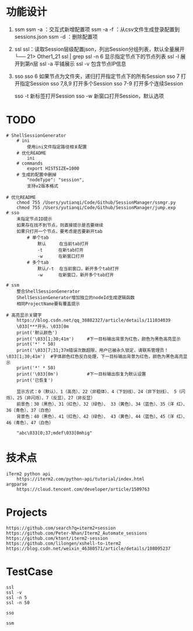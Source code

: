 # 功能设计
1. ssm 
   ssm -a <nodeName> <ip> <port> <username> <password>：交互式新增配置项
   ssm -a -f <filename> ：从csv文件生成登录配置到sessions.json
   ssm -d <nodeId>：删除配置项
   
2. ssl
   ssl：读取Session层级配置json，列出Session分组列表，默认全量展开
     └── 21> Other1_21
   ssl | grep
   ssl -n 6        显示指定节点下的节点列表
   ssl -l <n>      展开到第n层
   ssl -a          平铺展示
   ssl -v          包含节点IP信息

3. sso
   sso 6            如果节点为文件夹，递归打开指定节点下的所有Session
   sso 7            打开指定Session
   sso 7,8,9        打开多个Session
   sso 7-9          打开多个连续Session

   sso -t           新标签打开Session
   sso -w           新窗口打开Session，默认选项

# TODO
    # ShellSessionGenerator
        # ini
            使用ini文件指定路径相关配置
        # 优化README
            ini
        # commands
            export HISTSIZE=1000
        # 生成的配置中删掉
            "nodeType": "session",
            支持v2版本格式

    # 优化README
        chmod 755 /Users/yutianqi/Code/Github/SessionManager/ssmgr.py
        chmod 755 /Users/yutianqi/Code/Github/SessionManager/jump.exp
    # sso
        未指定节点ID提示
        如果存在找不到节点，则直接提示是否要继续
        如果只打开一个节点，要考虑是否要新开tab
            # 单个tab
                默认     在当前tab打开
                -t      在新tab打开
                -w      在新窗口打开
            # 多个tab
                默认/-t  在当前窗口，新开多个tab打开
                -w      在新窗口，新开多个tab打开

    # ssm
        整合ShellSessionGenerator
        ShellSessionGenerator增加独立的nodeId生成逻辑函数
        相同ProjectName要有覆盖提示

    # 高亮显示关键字
        https://blog.csdn.net/qq_38882327/article/details/111034039
        \033[***开头，\033[0m
        print('默认颜色')
        print('\033[1;30;41m')     #下一目标输出背景为红色，颜色为黑色高亮显示
        print('*' * 50)
        print('\033[7;31;37m错误次数超限，用户已被永久锁定，请联系管理员！\033[1;30;41m')  #字体颜色红色反白处理，下一目标输出背景为红色，颜色为黑色高亮显示
        print('*' * 50)
        print('\033[0m')           #下一目标输出恢复为默认设置
        print('已恢复')

        显示方式：0（默认）、1（高亮）、22（非粗体）、4（下划线）、24（非下划线）、 5（闪烁）、25（非闪烁）、7（反显）、27（非反显）
        前景色：30（黑色）、31（红色）、32（绿色）、 33（黄色）、34（蓝色）、35（洋 红）、36（青色）、37（白色）
        背景色：40（黑色）、41（红色）、42（绿色）、 43（黄色）、44（蓝色）、45（洋 红）、46（青色）、47（白色）

        "abc\033[0;37;mdef\033[0mhig"


# 技术点
    iTerm2 python api
        https://iterm2.com/python-api/tutorial/index.html
    argparse
        https://cloud.tencent.com/developer/article/1509763

# Projects
    https://github.com/search?q=iterm2+session
    https://github.com/Peter-Nhan/Iterm2_Automate_sessions
    https://github.com/ktont/iterm2-session
    https://github.com/lilongen/xshell-to-iterm2
    https://blog.csdn.net/weixin_46380571/article/details/108095237


# TestCase
    ssl
    ssl -v
    ssl -n 5
    ssl -n 50

    sso

    ssm